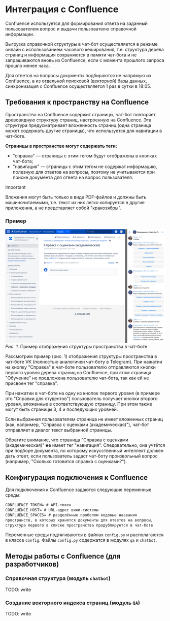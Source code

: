 # Интеграция с Confluence
Confluence используется для формирования ответа на заданный пользователем вопрос и выдачи пользователю справочной информации.

Выгрузка справочной структуры в чат-бот осуществляется в режиме онлайн с использованием часового кеширования, т.е. структура дерева страниц и информация сохраняются в памяти чат-бота и не запрашиваются вновь из Confluence, если с момента прошлого запроса прошло менее часа.

Для ответов на вопросы документы подбираются не напрямую из Confluence, а из отдельной поисковой (векторной) базы данных, синхронизация с Confluence осуществляется 1 раз в сутки в 18:05.

## Требования к пространству на Confluence
Пространство на Confluence содержит страницы, чат-бот повторяет древовидную структуру страниц, настроенную на Confluence. Эта структура предусматривает вложенность страниц (одна страница может содержать другие страницы), что используется для навигации в чат-боте. 

**Страницы в пространстве могут содержать теги:**
 * "справка" — страницы с этим тегом будут отображены в кнопках чат-бота;
 * "навигация" — страницы с этим тегом не содержат информацию, полезную для ответов на вопросы, поэтому не учитываются при поиске документа для ответа на вопрос пользователя.

> [!IMPORTANT]
> Вложения могут быть только в виде PDF-файлов и должны быть машиночитаемыми, т.е. текст из них легко копируется в другие приложения, а не представляет собой "кракозябры".

### Пример

![Рис. 1. Пример отображения структуры пространства в чат-боте](images\confluence_chatbot.png)
*Рис. 1.* Пример отображения структуры пространства в чат-боте

Рассмотрим пример (рис. 1) отображения структуры пространства в чат-боте VK (полностью аналогичен чат-боту в Telegram). При нажатии на кнопку "Справка" в чат-боте пользователю отправляются кнопки первого уровня дерева страниц на Confluence, при этом страница "Обучение" не предложена пользователю чат-бота, так как ей не присвоен тег "справка". 

При нажатии в чат-боте на одну из кнопок первого уровня (в примере это "Справки для студентов") пользователь получает кнопки второго уровня, вложенные в соответствующую страницу. При этом также могут быть страницы 3, 4 и последующих уровней. 

Если выбранная пользователем страница не имеет вложенных страниц (как, например, "Справка с оценками (академическая)"), чат-бот отправляет в диалог текст выбранной страницы.

Обратите внимание, что страница "Справка с оценками (академическая)" **не** имеет тег "навигация". Следовательно, она учтётся при подборе документа, по которому искусственный интеллект должен дать ответ, если пользователь задаст чат-боту произвольный вопрос (например, "Сколько готовится справка с оценками?").

## Конфигурация подключения к Confluence
Для подключения к Confluence задаются следующие переменные среды:
```
CONFLUENCE_TOKEN= # API-токен
CONFLUENCE_HOST= # URL-адрес вики-системы
CONFLUENCE_SPACES= # разделённые пробелом кодовые названия пространств, в которых хранятся документы для ответов на вопросы, структура первого в списке пространства продублируется в чат-боте
```
Переменные среды подтягиваются в файлах `config.py` и располагаются в классе `Config`. Файлы `config.py` содержатся в модулях `qa` и `chatbot`.

## Методы работы с Confluence (для разработчиков)

### Справочная структура (модуль `chatbot`)

TODO: write

### Создание векторного индекса страниц (модуль `QA`)

TODO: write
